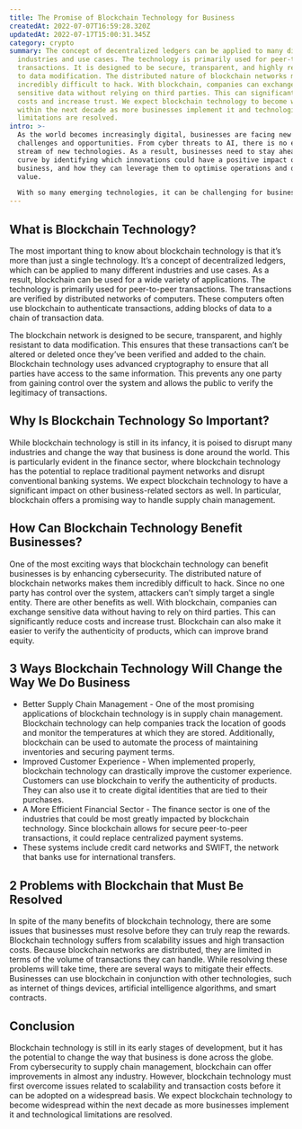 ```yaml
---
title: The Promise of Blockchain Technology for Business
createdAt: 2022-07-07T16:59:28.320Z
updatedAt: 2022-07-17T15:00:31.345Z
category: crypto
summary: The concept of decentralized ledgers can be applied to many different
  industries and use cases. The technology is primarily used for peer-to-peer
  transactions. It is designed to be secure, transparent, and highly resistant
  to data modification. The distributed nature of blockchain networks makes them
  incredibly difficult to hack. With blockchain, companies can exchange
  sensitive data without relying on third parties. This can significantly reduce
  costs and increase trust. We expect blockchain technology to become widespread
  within the next decade as more businesses implement it and technological
  limitations are resolved.
intro: >-
  As the world becomes increasingly digital, businesses are facing new
  challenges and opportunities. From cyber threats to AI, there is no end to the
  stream of new technologies. As a result, businesses need to stay ahead of the
  curve by identifying which innovations could have a positive impact on their
  business, and how they can leverage them to optimise operations and drive
  value.

  With so many emerging technologies, it can be challenging for businesses to know where best to focus their innovation efforts. Fortunately, there are plenty of potential areas for innovation that have the potential to have an impact on your business. After exploring several emerging technology trends and reviewing numerous outside sources, we found that blockchain technology stands out as one of the most promising innovations for businesses in almost any industry.
---
```


## What is Blockchain Technology?

The most important thing to know about blockchain technology is that it’s more than just a single technology. It’s a concept of decentralized ledgers, which can be applied to many different industries and use cases. As a result, blockchain can be used for a wide variety of applications. The technology is primarily used for peer-to-peer transactions. The transactions are verified by distributed networks of computers. These computers often use blockchain to authenticate transactions, adding blocks of data to a chain of transaction data.

The blockchain network is designed to be secure, transparent, and highly resistant to data modification. This ensures that these transactions can’t be altered or deleted once they’ve been verified and added to the chain. Blockchain technology uses advanced cryptography to ensure that all parties have access to the same information. This prevents any one party from gaining control over the system and allows the public to verify the legitimacy of transactions.

## Why Is Blockchain Technology So Important?

While blockchain technology is still in its infancy, it is poised to disrupt many industries and change the way that business is done around the world. This is particularly evident in the finance sector, where blockchain technology has the potential to replace traditional payment networks and disrupt conventional banking systems.
We expect blockchain technology to have a significant impact on other business-related sectors as well. In particular, blockchain offers a promising way to handle supply chain management.

## How Can Blockchain Technology Benefit Businesses?

One of the most exciting ways that blockchain technology can benefit businesses is by enhancing cybersecurity. The distributed nature of blockchain networks makes them incredibly difficult to hack. Since no one party has control over the system, attackers can’t simply target a single entity.
There are other benefits as well. With blockchain, companies can exchange sensitive data without having to rely on third parties. This can significantly reduce costs and increase trust. Blockchain can also make it easier to verify the authenticity of products, which can improve brand equity.

## 3 Ways Blockchain Technology Will Change the Way We Do Business

- Better Supply Chain Management - One of the most promising applications of blockchain technology is in supply chain management. Blockchain technology can help companies track the location of goods and monitor the temperatures at which they are stored. Additionally, blockchain can be used to automate the process of maintaining inventories and securing payment terms.
- Improved Customer Experience - When implemented properly, blockchain technology can drastically improve the customer experience. Customers can use blockchain to verify the authenticity of products. They can also use it to create digital identities that are tied to their purchases.
- A More Efficient Financial Sector - The finance sector is one of the industries that could be most greatly impacted by blockchain technology. Since blockchain allows for secure peer-to-peer transactions, it could replace centralized payment systems.
- These systems include credit card networks and SWIFT, the network that banks use for international transfers.

## 2 Problems with Blockchain that Must Be Resolved

In spite of the many benefits of blockchain technology, there are some issues that businesses must resolve before they can truly reap the rewards. Blockchain technology suffers from scalability issues and high transaction costs. Because blockchain networks are distributed, they are limited in terms of the volume of transactions they can handle.
While resolving these problems will take time, there are several ways to mitigate their effects. Businesses can use blockchain in conjunction with other technologies, such as internet of things devices, artificial intelligence algorithms, and smart contracts.

## Conclusion

Blockchain technology is still in its early stages of development, but it has the potential to change the way that business is done across the globe. From cybersecurity to supply chain management, blockchain can offer improvements in almost any industry.
However, blockchain technology must first overcome issues related to scalability and transaction costs before it can be adopted on a widespread basis.
We expect blockchain technology to become widespread within the next decade as more businesses implement it and technological limitations are resolved.
